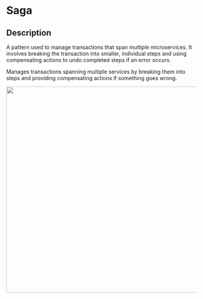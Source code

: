# Saga

## Description

A pattern used to manage transactions that span multiple microservices. It involves breaking the transaction into smaller, individual steps and using compensating actions to undo completed steps if an error occurs.

Manages transactions spanning multiple services by breaking them into steps and providing compensating actions if something goes wrong.

<img src="image1.jpg" style="width:5.69787in" />
